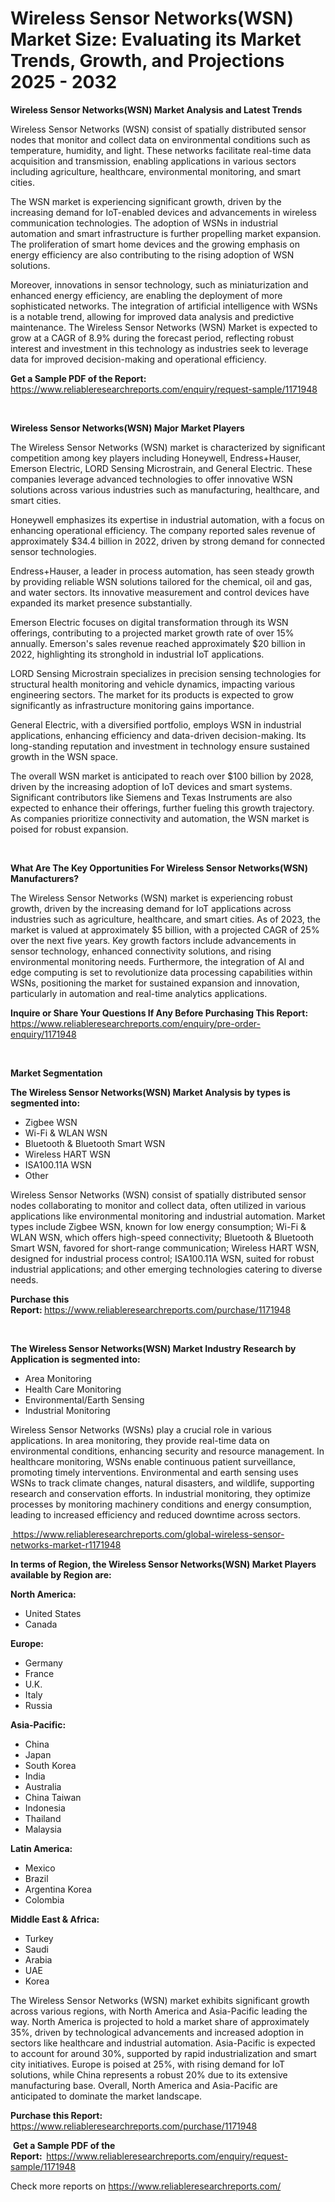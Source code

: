 <p><h1>Wireless Sensor Networks(WSN) Market Size: Evaluating its Market Trends, Growth, and Projections 2025 - 2032</h1></p><p><strong>Wireless Sensor Networks(WSN) Market Analysis and Latest Trends</strong></p>
<p><p>Wireless Sensor Networks (WSN) consist of spatially distributed sensor nodes that monitor and collect data on environmental conditions such as temperature, humidity, and light. These networks facilitate real-time data acquisition and transmission, enabling applications in various sectors including agriculture, healthcare, environmental monitoring, and smart cities.</p><p>The WSN market is experiencing significant growth, driven by the increasing demand for IoT-enabled devices and advancements in wireless communication technologies. The adoption of WSNs in industrial automation and smart infrastructure is further propelling market expansion. The proliferation of smart home devices and the growing emphasis on energy efficiency are also contributing to the rising adoption of WSN solutions.</p><p>Moreover, innovations in sensor technology, such as miniaturization and enhanced energy efficiency, are enabling the deployment of more sophisticated networks. The integration of artificial intelligence with WSNs is a notable trend, allowing for improved data analysis and predictive maintenance. The Wireless Sensor Networks (WSN) Market is expected to grow at a CAGR of 8.9% during the forecast period, reflecting robust interest and investment in this technology as industries seek to leverage data for improved decision-making and operational efficiency.</p></p>
<p><strong>Get a Sample PDF of the Report:&nbsp;</strong> <a href="https://www.reliableresearchreports.com/enquiry/request-sample/1171948?utm_campaign=2278&utm_medium=2&utm_source=Github&utm_content=ia&utm_term=08042025&utm_id=wireless-sensor-networkswsn">https://www.reliableresearchreports.com/enquiry/request-sample/1171948</a></p>
<p>&nbsp;</p>
<p><strong>Wireless Sensor Networks(WSN) Major Market Players</strong></p>
<p><p>The Wireless Sensor Networks (WSN) market is characterized by significant competition among key players including Honeywell, Endress+Hauser, Emerson Electric, LORD Sensing Microstrain, and General Electric. These companies leverage advanced technologies to offer innovative WSN solutions across various industries such as manufacturing, healthcare, and smart cities.</p><p>Honeywell emphasizes its expertise in industrial automation, with a focus on enhancing operational efficiency. The company reported sales revenue of approximately $34.4 billion in 2022, driven by strong demand for connected sensor technologies.</p><p>Endress+Hauser, a leader in process automation, has seen steady growth by providing reliable WSN solutions tailored for the chemical, oil and gas, and water sectors. Its innovative measurement and control devices have expanded its market presence substantially.</p><p>Emerson Electric focuses on digital transformation through its WSN offerings, contributing to a projected market growth rate of over 15% annually. Emerson's sales revenue reached approximately $20 billion in 2022, highlighting its stronghold in industrial IoT applications.</p><p>LORD Sensing Microstrain specializes in precision sensing technologies for structural health monitoring and vehicle dynamics, impacting various engineering sectors. The market for its products is expected to grow significantly as infrastructure monitoring gains importance.</p><p>General Electric, with a diversified portfolio, employs WSN in industrial applications, enhancing efficiency and data-driven decision-making. Its long-standing reputation and investment in technology ensure sustained growth in the WSN space.</p><p>The overall WSN market is anticipated to reach over $100 billion by 2028, driven by the increasing adoption of IoT devices and smart systems. Significant contributors like Siemens and Texas Instruments are also expected to enhance their offerings, further fueling this growth trajectory. As companies prioritize connectivity and automation, the WSN market is poised for robust expansion.</p></p>
<p>&nbsp;</p>
<p><strong>What Are The Key Opportunities For Wireless Sensor Networks(WSN) Manufacturers?</strong></p>
<p><p>The Wireless Sensor Networks (WSN) market is experiencing robust growth, driven by the increasing demand for IoT applications across industries such as agriculture, healthcare, and smart cities. As of 2023, the market is valued at approximately $5 billion, with a projected CAGR of 25% over the next five years. Key growth factors include advancements in sensor technology, enhanced connectivity solutions, and rising environmental monitoring needs. Furthermore, the integration of AI and edge computing is set to revolutionize data processing capabilities within WSNs, positioning the market for sustained expansion and innovation, particularly in automation and real-time analytics applications.</p></p>
<p><strong>Inquire or Share Your Questions If Any Before Purchasing This Report:</strong> <a href="https://www.reliableresearchreports.com/enquiry/pre-order-enquiry/1171948?utm_campaign=2278&utm_medium=2&utm_source=Github&utm_content=ia&utm_term=08042025&utm_id=wireless-sensor-networkswsn">https://www.reliableresearchreports.com/enquiry/pre-order-enquiry/1171948</a></p>
<p>&nbsp;</p>
<p><strong>Market Segmentation</strong></p>
<p><strong>The Wireless Sensor Networks(WSN) Market Analysis by types is segmented into:</strong></p>
<p><ul><li>Zigbee WSN</li><li>Wi-Fi & WLAN WSN</li><li>Bluetooth & Bluetooth Smart WSN</li><li>Wireless HART WSN</li><li>ISA100.11A WSN</li><li>Other</li></ul></p>
<p><p>Wireless Sensor Networks (WSN) consist of spatially distributed sensor nodes collaborating to monitor and collect data, often utilized in various applications like environmental monitoring and industrial automation. Market types include Zigbee WSN, known for low energy consumption; Wi-Fi & WLAN WSN, which offers high-speed connectivity; Bluetooth & Bluetooth Smart WSN, favored for short-range communication; Wireless HART WSN, designed for industrial process control; ISA100.11A WSN, suited for robust industrial applications; and other emerging technologies catering to diverse needs.</p></p>
<p><strong>Purchase this Report:&nbsp;</strong><a href="https://www.reliableresearchreports.com/purchase/1171948?utm_campaign=2278&utm_medium=2&utm_source=Github&utm_content=ia&utm_term=08042025&utm_id=wireless-sensor-networkswsn">https://www.reliableresearchreports.com/purchase/1171948</a></p>
<p>&nbsp;</p>
<p><strong>The Wireless Sensor Networks(WSN) Market Industry Research by Application is segmented into:</strong></p>
<p><ul><li>Area Monitoring</li><li>Health Care Monitoring</li><li>Environmental/Earth Sensing</li><li>Industrial Monitoring</li></ul></p>
<p><p>Wireless Sensor Networks (WSNs) play a crucial role in various applications. In area monitoring, they provide real-time data on environmental conditions, enhancing security and resource management. In healthcare monitoring, WSNs enable continuous patient surveillance, promoting timely interventions. Environmental and earth sensing uses WSNs to track climate changes, natural disasters, and wildlife, supporting research and conservation efforts. In industrial monitoring, they optimize processes by monitoring machinery conditions and energy consumption, leading to increased efficiency and reduced downtime across sectors.</p></p>
<p><a href="https://www.reliableresearchreports.com/global-wireless-sensor-networks-market-r1171948?utm_campaign=2278&utm_medium=2&utm_source=Github&utm_content=ia&utm_term=08042025&utm_id=wireless-sensor-networkswsn">&nbsp;https://www.reliableresearchreports.com/global-wireless-sensor-networks-market-r1171948</a></p>
<p><strong>In terms of Region, the Wireless Sensor Networks(WSN) Market Players available by Region are:</strong></p>
<p>
    <p> <strong> North America: </strong>
        <ul>
            <li>United States</li>
            <li>Canada</li>
        </ul>
        </p> 
    <p> <strong> Europe: </strong>
        <ul>
            <li>Germany</li>
            <li>France</li>
            <li>U.K.</li>
            <li>Italy</li>
            <li>Russia</li>
        </ul>
        </p> 
    <p> <strong> Asia-Pacific: </strong>
        <ul>
            <li>China</li>
            <li>Japan</li>
            <li>South Korea</li>
            <li>India</li>
            <li>Australia</li>
            <li>China Taiwan</li>
            <li>Indonesia</li>
            <li>Thailand</li>
            <li>Malaysia</li>
        </ul>
        </p> 
    <p> <strong> Latin America: </strong>
        <ul>
            <li>Mexico</li>
            <li>Brazil</li>
            <li>Argentina Korea</li>
            <li>Colombia</li>
        </ul>
        </p> 
    <p> <strong> Middle East & Africa: </strong>
        <ul>
            <li>Turkey</li>
            <li>Saudi</li>
            <li>Arabia</li>
            <li>UAE</li>
            <li>Korea</li>
        </ul>
    </p>
    </p>
<p><p>The Wireless Sensor Networks (WSN) market exhibits significant growth across various regions, with North America and Asia-Pacific leading the way. North America is projected to hold a market share of approximately 35%, driven by technological advancements and increased adoption in sectors like healthcare and industrial automation. Asia-Pacific is expected to account for around 30%, supported by rapid industrialization and smart city initiatives. Europe is poised at 25%, with rising demand for IoT solutions, while China represents a robust 20% due to its extensive manufacturing base. Overall, North America and Asia-Pacific are anticipated to dominate the market landscape.</p></p>
<p><strong>Purchase this Report: </strong><a href="https://www.reliableresearchreports.com/purchase/1171948?utm_campaign=2278&utm_medium=2&utm_source=Github&utm_content=ia&utm_term=08042025&utm_id=wireless-sensor-networkswsn">https://www.reliableresearchreports.com/purchase/1171948</a></p>
<p>&nbsp;<strong>Get a Sample PDF of the Report:&nbsp;&nbsp;</strong><a href="https://www.reliableresearchreports.com/enquiry/request-sample/1171948?utm_campaign=2278&utm_medium=2&utm_source=Github&utm_content=ia&utm_term=08042025&utm_id=wireless-sensor-networkswsn">https://www.reliableresearchreports.com/enquiry/request-sample/1171948</a></p>
<p><strong></strong></p>
<p>Check more reports on <a href="https://www.reliableresearchreports.com/?utm_campaign=2278&utm_medium=2&utm_source=Github&utm_content=ia&utm_term=08042025&utm_id=wireless-sensor-networkswsn">https://www.reliableresearchreports.com/</a></p>